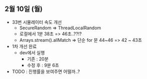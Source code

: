 
## 2월 10일 (월)

- 33번 시뮬레이터 속도 개선
	- SecureRandom => ThreadLocalRandom
	- 로컬에서 1분 38초 => 46초..??!?
	- Arrays.stream().allMatch => 단순 for 문 44~46 => 42 ~ 43초
- 1차 개선 완료
	- dev에서 실행 
		- 기존 : 20분
		- 수정 후 : 9분 6초
- TODO : 진행률을 보여주면 어떨까..?